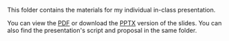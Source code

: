This folder contains the materials for my individual in-class presentation.

You can view the [PDF](/Feb%209%20-%20Individual%20Presentation/Power%20of%20the%20Mass.pdf) or download the [PPTX](/Feb%209%20-%20Individual%20Presentation/Power%20of%20the%20Mass.pptx) version of the slides. You can also find the presentation's script and proposal in the same folder.
